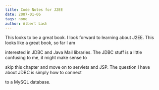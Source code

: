 ```yaml
---
title: Code Notes for J2EE
date: 2007-01-06
tags: none
author: Albert Lash
---
```

This looks to be a great book. I look forward to learning about J2EE. This looks like a great book, so far I am

interested in JDBC and Java Mail libraries. The JDBC stuff is a little confusing to me, it might make sense to

skip this chapter and move on to servlets and JSP. The question I have about JDBC is simply how to connect

to a MySQL database.


